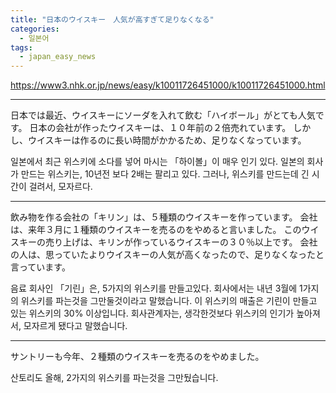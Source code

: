 ```yaml
---
title: "日本のウイスキー　人気が高すぎて足りなくなる"
categories:
  - 일본어
tags:
  - japan_easy_news
---
```


<https://www3.nhk.or.jp/news/easy/k10011726451000/k10011726451000.html>

- - -

日本では最近、ウイスキーにソーダを入れて飲む「ハイボール」がとても人気です。
日本の会社が作ったウイスキーは、１０年前の２倍売れています。
しかし、ウイスキーは作るのに長い時間がかかるため、足りなくなっています。

일본에서 최근 위스키에 소다를 넣어 마시는 「하이볼」이 매우 인기 있다.
일본의 회사가 만드는 위스키는, 10년전 보다 2배는 팔리고 있다.
그러나, 위스키를 만드는데 긴 시간이 걸려서, 모자르다.

- - -

飲み物を作る会社の「キリン」は、５種類のウイスキーを作っています。
会社は、来年３月に１種類のウイスキーを売るのをやめると言いました。
このウイスキーの売り上げは、キリンが作っているウイスキーの３０％以上です。
会社の人は、思っていたよりウイスキーの人気が高くなったので、足りなくなったと言っています。

음료 회사인 「기린」은, 5가지의 위스키를 만들고있다.
회사에서는 내년 3월에 1가지의 위스키를 파는것을 그만둘것이라고 말했습니다.
이 위스키의 매출은 기린이 만들고 있는 위스키의 30% 이상입니다.
회사관계자는, 생각한것보다 위스키의 인기가 높아져서, 모자르게 됐다고 말했습니다.

- - -

サントリーも今年、２種類のウイスキーを売るのをやめました。

산토리도 올해, 2가지의 위스키를 파는것을 그만뒀습니다.
 